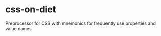 css-on-diet
===========

Preprocessor for CSS with mnemonics for frequently use properties and value names
